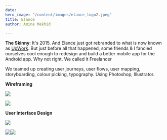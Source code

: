 ```yaml
---
date: 
hero_image: "/content/images/elance_logo2.jpeg"
title: Elance
author: Amine Mekhid

---
```

**The Skinny**: It's 2015. And Elance just got rebranded to what is now known as [UpWork](https://www.upwork.com/). But just before all that happened, some friends & I fancied ourselves cool enough to redesign and build a better mobile app for the Android app. Why not right. We called it Freelancer

We teamed up creating user journeys, user flows, user mapping, storyboarding, colour picking, typography. Using Photoshop, Illustrator.

**Wireframing**

![](/content/images/img_9105.JPG)

![](/content/images/img_9106.JPG)

**User Interface Design**

![](/content/images/img_9100.png)

![](/content/images/img_9098.png)![](/content/images/img_9153.JPG)